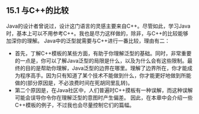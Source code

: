 ## 15.1 与C++的比较
Java的设计者曾说过，设计这门语言的灵感主要来自C++。尽管如此，学习Java时，基本上可以不用参考C++。我也是尽力这样做的，除非，与C++的比较能够加深你的理解。
Java中的泛型就需要与C++进行一番比较，理由有二：
- 首先，丁解C++模板的某些方面，有助于你理解泛型的基础。同时，非常重要的一点是，你可以了解Java泛型的局限是什么，以及为什么会有这些限制。最终的目的是帮助你理解，Java泛型的边界在哪里。理解了边界所在，你才能成为程序高手。因为只有知道了某个技术不能做到什么，你才能更好地做到所能做的(部分原因是，不必浪费时间在死胡同里乱转)。
- 第二个原因是，在Java社区中，人们普遍时C++摸板有一种误解，而这种误解可能会误导你令你在理解泛型的意图时产生偏差。
因此，在本章中会介绍一些C++模板的例子，不过我也会尽量控制它们的篇幅。